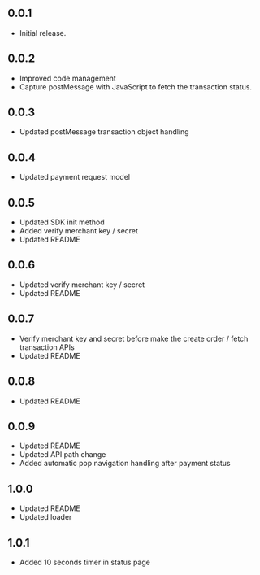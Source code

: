 ## 0.0.1

* Initial release.

## 0.0.2

* Improved code management
* Capture postMessage with JavaScript to fetch the transaction status.

## 0.0.3

* Updated postMessage transaction object handling

## 0.0.4

* Updated payment request model

## 0.0.5

* Updated SDK init method
* Added verify merchant key / secret
* Updated README

## 0.0.6

* Updated verify merchant key / secret
* Updated README

## 0.0.7

* Verify merchant key and secret before make the create order / fetch transaction APIs
* Updated README

## 0.0.8

* Updated README

## 0.0.9

* Updated README
* Updated API path change
* Added automatic pop navigation handling after payment status

## 1.0.0

* Updated README
* Updated loader

## 1.0.1

* Added 10 seconds timer in status page